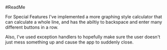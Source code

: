 #ReadMe

For Special Features I've implemented a more graphing style calculator that can calculate a whole line,
and has the abiltiy to backspace and enter many different buttons in a row.

Also, I've used exception handlers to hopefully make sure the user doesn't just mess something up and cause
the app to suddenly close.
